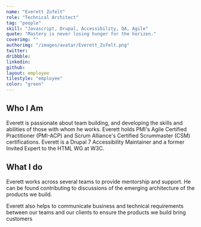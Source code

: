 ```yaml
---
name: "Everett Zufelt"
role: "Technical Architect"
tag: "people"
skill: "Javascript, Drupal, Accessibility, QA, Agile"
quote: "Mastery is never losing hunger for the horizon."
coverimg: ""
authorimg: "/images/avatar/Everett_Zufelt.png"
twitter:
dribbble: 
linkedin:
github:
layout: employee
tilestyle: "employee"
color: "green"
---
```


## Who I Am

Everett is passionate about team building, and developing the skills and abilities of those with whom he works. Everett holds PMI's Agile Certified Practitioner (PMI-ACP) and Scrum Alliance's Certified Scrummaster (CSM) certifications. Everett is a Drupal 7 Accessibility Maintainer and a former Invited Expert to the HTML WG at W3C.

## What I do

Everett works across several teams to provide mentorship and support. He can be found contributing to discussions of the emerging architecture of the products we build.

Everett also helps to communicate business and technical requirements between our teams and our clients to ensure the products we build bring customers